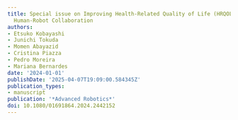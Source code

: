 ```yaml
---
title: Special issue on Improving Health-Related Quality of Life (HRQOL) Through Safe
  Human-Robot Collaboration
authors:
- Etsuko Kobayashi
- Junichi Tokuda
- Momen Abayazid
- Cristina Piazza
- Pedro Moreira
- Mariana Bernardes
date: '2024-01-01'
publishDate: '2025-04-07T19:09:00.584345Z'
publication_types:
- manuscript
publication: '*Advanced Robotics*'
doi: 10.1080/01691864.2024.2442152
---
```

